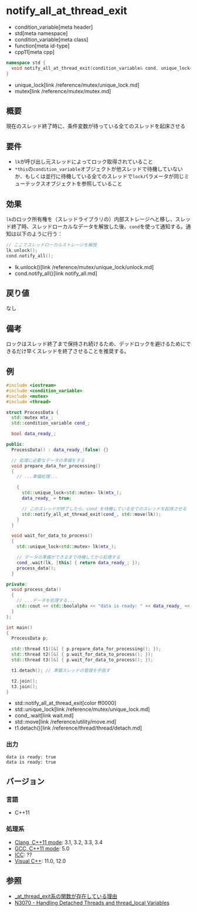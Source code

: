# notify_all_at_thread_exit
* condition_variable[meta header]
* std[meta namespace]
* condition_variable[meta class]
* function[meta id-type]
* cpp11[meta cpp]

```cpp
namespace std {
  void notify_all_at_thread_exit(condition_variable& cond, unique_lock<mutex> lk);
}
```
* unique_lock[link /reference/mutex/unique_lock.md]
* mutex[link /reference/mutex/mutex.md]

## 概要
現在のスレッド終了時に、条件変数が待っている全てのスレッドを起床させる


## 要件
- `lk`が呼び出し元スレッドによってロック取得されていること
- `*this`の`condition_variable`オブジェクトが他スレッドで待機していないか、もしくは並行に待機している全てのスレッドで`lock`パラメータが同じミューテックスオブジェクトを参照していること


## 効果
`lk`のロック所有権を（スレッドライブラリの）内部ストレージへと移し、スレッド終了時、スレッドローカルなデータを解放した後、`cond`を使って通知する。通知は以下のように行う：

```cpp
// ここでスレッドローカルストレージを解放
lk.unlock();
cond.notify_all();
```
* lk.unlock()[link /reference/mutex/unique_lock/unlock.md]
* cond.notify_all()[link notify_all.md]

## 戻り値
なし


## 備考
ロックはスレッド終了まで保持され続けるため、デッドロックを避けるためにできるだけ早くスレッドを終了させることを推奨する。


## 例
```cpp
#include <iostream>
#include <condition_variable>
#include <mutex>
#include <thread>

struct ProcessData {
  std::mutex mtx_;
  std::condition_variable cond_;

  bool data_ready_;

public:
  ProcessData() : data_ready_(false) {}

  // 処理に必要なデータの準備をする
  void prepare_data_for_processing()
  {
    // ...準備処理...

    {
      std::unique_lock<std::mutex> lk(mtx_);
      data_ready_ = true;

      // このスレッドが終了したら、cond_を待機している全てのスレッドを起床させる
      std::notify_all_at_thread_exit(cond_, std::move(lk));
    }
  }

  void wait_for_data_to_process()
  {
    std::unique_lock<std::mutex> lk(mtx_);

    // データの準備ができるまで待機してから処理する
    cond_.wait(lk, [this] { return data_ready_; });
    process_data();
  }

private:
  void process_data()
  {
    // ...データを処理する...
    std::cout << std::boolalpha << "data is ready: " << data_ready_ << std::endl;
  }
};

int main()
{
  ProcessData p;

  std::thread t1([&] { p.prepare_data_for_processing(); });
  std::thread t2([&] { p.wait_for_data_to_process(); });
  std::thread t3([&] { p.wait_for_data_to_process(); });

  t1.detach(); // 準備スレッドの管理を手放す

  t2.join();
  t3.join();
}
```
* std::notify_all_at_thread_exit[color ff0000]
* std::unique_lock[link /reference/mutex/unique_lock.md]
* cond_.wait[link wait.md]
* std::move[link /reference/utility/move.md]
* t1.detach()[link /reference/thread/thread/detach.md]

### 出力
```
data is ready: true
data is ready: true
```

## バージョン
### 言語
- C++11

### 処理系
- [Clang, C++11 mode](/implementation.md#clang): 3.1, 3.2, 3.3, 3.4
- [GCC, C++11 mode](/implementation.md#gcc): 5.0
- [ICC](/implementation.md#icc): ??
- [Visual C++](/implementation.md#visual_cpp): 11.0, 12.0


## 参照
- [_at_thread_exit系の関数が存在している理由](/article/lib/at_thread_exit.md)
- [N3070 - Handling Detached Threads and thread_local Variables](http://www.open-std.org/jtc1/sc22/wg21/docs/papers/2010/n3070.html)

